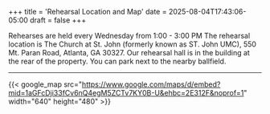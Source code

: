 +++
title = 'Rehearsal Location and Map'
date = 2025-08-04T17:43:06-05:00
draft = false
+++


Rehearses are held every Wednesday from 1:00 - 3:00 PM The rehearsal location is The Church at St. John (formerly known as ST. John UMC), 550 Mt. Paran Road, Atlanta, GA 30327.
Our rehearsal hall is in the building at the rear of the property.  You can park next to the nearby ballfield.

---

{{< google_map src="https://www.google.com/maps/d/embed?mid=1aGFcDji33fCv6nQ4egM5ZCTv7KY0B-U&ehbc=2E312F&noprof=1" width="640" height="480" >}}
